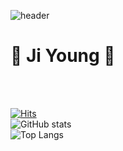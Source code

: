 <!-- 타이핑 글씨 -->
<!--[![Typing SVG](https://readme-typing-svg.herokuapp.com/?color=4f4f4f&lines=Thank+you+for+visiting!&font=Caveat&size=40)](https://git.io/typing-svg)-->

<!-- header -->
<!-- downside wave -->
<!--![header](https://capsule-render.vercel.app/api?type=waving&color=0:9eefce,60:a991e2,100:e7b5d4&height=120&animation=fadeIn&section=footer&text=Hi!%20It's%20Ji%20Young's%20GitHub%20🌿&fontAlign=65&fontSize=40&fontColor=4c444f)-->
<!-- upside wave -->
![header](https://capsule-render.vercel.app/api?type=waving&color=0:e7b5d4,60:a991e2,100:9eefce&text=&animation=fadeIn&fontSize=40&fontAlignY=50&fontAlign=67&height=120&fontColor=4c444f)

<h1>🌿 Ji Young 🌿</h1></br></br>

<!-- hits -->
[![Hits](https://hits.seeyoufarm.com/api/count/incr/badge.svg?url=https%3A%2F%2Fgithub.com%2Fgjbae1212%2Fhit-counter&count_bg=%2396C4F3&title_bg=%23504D90&icon=&icon_color=%23F1E7E7&title=GITHUB&edge_flat=false)](https://hits.seeyoufarm.com)
</br>
![GitHub stats](https://github-readme-stats.vercel.app/api?username=seojireung&show_icons=true&theme=radical)</br>
![Top Langs](https://github-readme-stats.vercel.app/api/top-langs/?username=seojireung)
